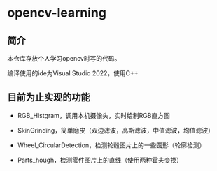 # opencv-learning

## 简介

本仓库存放个人学习opencv时写的代码。

编译使用的ide为Visual Studio 2022，使用C++

## 目前为止实现的功能

- RGB_Histgram，调用本机摄像头，实时绘制RGB直方图

- SkinGrinding，简单磨皮（双边滤波，高斯滤波，中值滤波，均值滤波）

- Wheel_CircularDetection，检测轮毂图片上的一些圆形（轮廓检测）

- Parts_hough，检测零件图片上的直线（使用两种霍夫变换）
